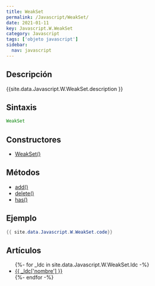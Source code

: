 ```yaml
---
title: WeakSet
permalink: /Javascript/WeakSet/
date: 2021-01-11
key: Javascript.W.WeakSet
category: Javascript
tags: ['objeto javascript']
sidebar: 
  nav: javascript
---
```


## Descripción
{{site.data.Javascript.W.WeakSet.description }}

## Sintaxis
~~~javascript
WeakSet
~~~

## Constructores
* [WeakSet()](/Javascript/WeakSet/WeakSet/)

## Métodos
* [add()](/Javascript/WeakSet/add/)
* [delete()](/Javascript/WeakSet/delete/)
* [has()](/Javascript/WeakSet/has/)

## Ejemplo
~~~java
{{ site.data.Javascript.W.WeakSet.code}}
~~~

## Artículos
<ul>
{%- for _ldc in site.data.Javascript.W.WeakSet.ldc -%}
   <li>
       <a href="{{_ldc['url'] }}">{{ _ldc['nombre'] }}</a>
   </li>
{%- endfor -%}
</ul>

